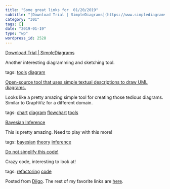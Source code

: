```yaml
---
title: "Some great links for  01/20/2019"
subtitle: "[Download Trial | SimpleDiagrams](https://www.simplediagrams.com/trial)"
category: "301"
tags: []
date: "2019-01-19"
type: "wp"
wordpress_id: 2528
---
```

[Download Trial | SimpleDiagrams](https://www.simplediagrams.com/trial) 

Another interesting diagramming and sketching tool. 

 tags: [tools](https://www.diigo.com/user/pitosalas/tools) [diagram](https://www.diigo.com/user/pitosalas/diagram)

 [Open-source tool that uses simple textual descriptions to draw UML diagrams.](http://plantuml.com) 

Looks like a pretty amazing simple tool for creating those tedious diagrams. Similar to GraphViz for a different domain.

 tags: [chart](https://www.diigo.com/user/pitosalas/chart) [diagram](https://www.diigo.com/user/pitosalas/diagram) [flowchart](https://www.diigo.com/user/pitosalas/flowchart) [tools](https://www.diigo.com/user/pitosalas/tools)

 [Bayesian Inference](https://seeing-theory.brown.edu/bayesian-inference/index.html) 

This is pretty amazing. Need to play with this more!

 tags: [bayesian](https://www.diigo.com/user/pitosalas/bayesian) [theory](https://www.diigo.com/user/pitosalas/theory) [inference](https://www.diigo.com/user/pitosalas/inference)

 [Do not simplify this code!](https://github.com/kubernetes/kubernetes/blob/ec2e767e59395376fa191d7c56a74f53936b7653/pkg/controller/volume/persistentvolume/pv_controller.go?utm_source=hackernewsletter&utm_medium=email&utm_term=fav&mc_cid=258334395b&mc_eid=694db8ca58) 

Crazy code, interesting to look at!

 tags: [refactoring](https://www.diigo.com/user/pitosalas/refactoring) [code](https://www.diigo.com/user/pitosalas/code)

Posted from [Diigo](https://www.diigo.com). The rest of my favorite links are [here](https://www.diigo.com/user/pitosalas).